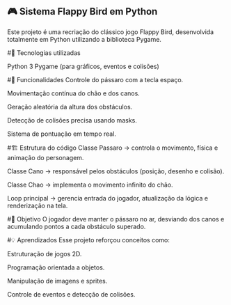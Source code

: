 ## 🎮 Sistema Flappy Bird em Python
Este projeto é uma recriação do clássico jogo Flappy Bird, desenvolvida totalmente em Python utilizando a biblioteca Pygame.

#🔧 Tecnologias utilizadas

Python 3
Pygame (para gráficos, eventos e colisões)


#🚀 Funcionalidades
Controle do pássaro com a tecla espaço.

Movimentação contínua do chão e dos canos.

Geração aleatória da altura dos obstáculos.

Detecção de colisões precisa usando masks.

Sistema de pontuação em tempo real.

#🏗 Estrutura do código
Classe Passaro → controla o movimento, física e animação do personagem.

Classe Cano → responsável pelos obstáculos (posição, desenho e colisão).

Classe Chao → implementa o movimento infinito do chão.

Loop principal → gerencia entrada do jogador, atualização da lógica e renderização na tela.

#🎯 Objetivo
O jogador deve manter o pássaro no ar, desviando dos canos e acumulando pontos a cada obstáculo superado.

#💡 Aprendizados
Esse projeto reforçou conceitos como:

Estruturação de jogos 2D.

Programação orientada a objetos.

Manipulação de imagens e sprites.

Controle de eventos e detecção de colisões.

